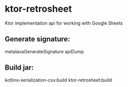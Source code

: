 # ktor-retrosheet

Ktor implementation api for working with Google Sheets

## Generate signature:
metalavaGenerateSignature
apiDump

## Build jar:
kotlinx-serialization-csv:build
ktor-retrosheet:build
